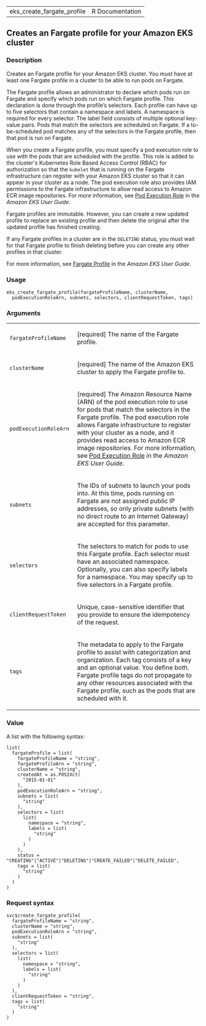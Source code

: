 <table style="width: 100%;">
<tbody>
<tr class="odd">
<td>eks_create_fargate_profile</td>
<td style="text-align: right;">R Documentation</td>
</tr>
</tbody>
</table>

## Creates an Fargate profile for your Amazon EKS cluster

### Description

Creates an Fargate profile for your Amazon EKS cluster. You must have at
least one Fargate profile in a cluster to be able to run pods on
Fargate.

The Fargate profile allows an administrator to declare which pods run on
Fargate and specify which pods run on which Fargate profile. This
declaration is done through the profile’s selectors. Each profile can
have up to five selectors that contain a namespace and labels. A
namespace is required for every selector. The label field consists of
multiple optional key-value pairs. Pods that match the selectors are
scheduled on Fargate. If a to-be-scheduled pod matches any of the
selectors in the Fargate profile, then that pod is run on Fargate.

When you create a Fargate profile, you must specify a pod execution role
to use with the pods that are scheduled with the profile. This role is
added to the cluster's Kubernetes Role Based Access Control (RBAC) for
authorization so that the `kubelet` that is running on the Fargate
infrastructure can register with your Amazon EKS cluster so that it can
appear in your cluster as a node. The pod execution role also provides
IAM permissions to the Fargate infrastructure to allow read access to
Amazon ECR image repositories. For more information, see [Pod Execution
Role](https://docs.aws.amazon.com/eks/latest/userguide/pod-execution-role.html)
in the *Amazon EKS User Guide*.

Fargate profiles are immutable. However, you can create a new updated
profile to replace an existing profile and then delete the original
after the updated profile has finished creating.

If any Fargate profiles in a cluster are in the `DELETING` status, you
must wait for that Fargate profile to finish deleting before you can
create any other profiles in that cluster.

For more information, see [Fargate
Profile](https://docs.aws.amazon.com/eks/latest/userguide/fargate-profile.html)
in the *Amazon EKS User Guide*.

### Usage

    eks_create_fargate_profile(fargateProfileName, clusterName,
      podExecutionRoleArn, subnets, selectors, clientRequestToken, tags)

### Arguments

<table>
<colgroup>
<col style="width: 35%" />
<col style="width: 65%" />
</colgroup>
<tbody>
<tr class="odd">
<td><code
id="eks_create_fargate_profile_:_fargateProfileName">fargateProfileName</code></td>
<td><p>[required] The name of the Fargate profile.</p></td>
</tr>
<tr class="even">
<td><code
id="eks_create_fargate_profile_:_clusterName">clusterName</code></td>
<td><p>[required] The name of the Amazon EKS cluster to apply the
Fargate profile to.</p></td>
</tr>
<tr class="odd">
<td><code
id="eks_create_fargate_profile_:_podExecutionRoleArn">podExecutionRoleArn</code></td>
<td><p>[required] The Amazon Resource Name (ARN) of the pod execution
role to use for pods that match the selectors in the Fargate profile.
The pod execution role allows Fargate infrastructure to register with
your cluster as a node, and it provides read access to Amazon ECR image
repositories. For more information, see <a
href="https://docs.aws.amazon.com/eks/latest/userguide/pod-execution-role.html">Pod
Execution Role</a> in the <em>Amazon EKS User Guide</em>.</p></td>
</tr>
<tr class="even">
<td><code id="eks_create_fargate_profile_:_subnets">subnets</code></td>
<td><p>The IDs of subnets to launch your pods into. At this time, pods
running on Fargate are not assigned public IP addresses, so only private
subnets (with no direct route to an Internet Gateway) are accepted for
this parameter.</p></td>
</tr>
<tr class="odd">
<td><code
id="eks_create_fargate_profile_:_selectors">selectors</code></td>
<td><p>The selectors to match for pods to use this Fargate profile. Each
selector must have an associated namespace. Optionally, you can also
specify labels for a namespace. You may specify up to five selectors in
a Fargate profile.</p></td>
</tr>
<tr class="even">
<td><code
id="eks_create_fargate_profile_:_clientRequestToken">clientRequestToken</code></td>
<td><p>Unique, case-sensitive identifier that you provide to ensure the
idempotency of the request.</p></td>
</tr>
<tr class="odd">
<td><code id="eks_create_fargate_profile_:_tags">tags</code></td>
<td><p>The metadata to apply to the Fargate profile to assist with
categorization and organization. Each tag consists of a key and an
optional value. You define both. Fargate profile tags do not propagate
to any other resources associated with the Fargate profile, such as the
pods that are scheduled with it.</p></td>
</tr>
</tbody>
</table>

### Value

A list with the following syntax:

    list(
      fargateProfile = list(
        fargateProfileName = "string",
        fargateProfileArn = "string",
        clusterName = "string",
        createdAt = as.POSIXct(
          "2015-01-01"
        ),
        podExecutionRoleArn = "string",
        subnets = list(
          "string"
        ),
        selectors = list(
          list(
            namespace = "string",
            labels = list(
              "string"
            )
          )
        ),
        status = "CREATING"|"ACTIVE"|"DELETING"|"CREATE_FAILED"|"DELETE_FAILED",
        tags = list(
          "string"
        )
      )
    )

### Request syntax

    svc$create_fargate_profile(
      fargateProfileName = "string",
      clusterName = "string",
      podExecutionRoleArn = "string",
      subnets = list(
        "string"
      ),
      selectors = list(
        list(
          namespace = "string",
          labels = list(
            "string"
          )
        )
      ),
      clientRequestToken = "string",
      tags = list(
        "string"
      )
    )
